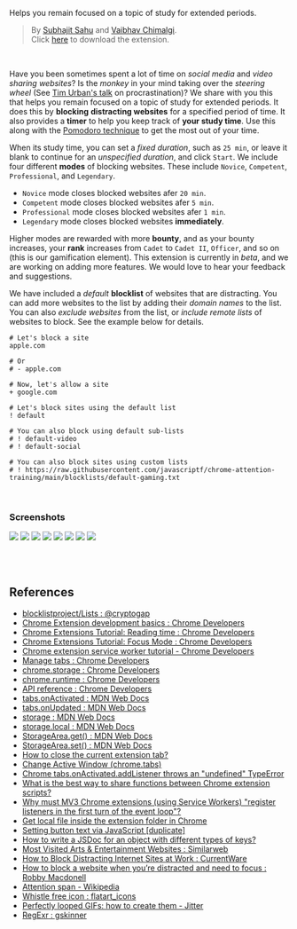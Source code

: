 Helps you remain focused on a topic of study for extended periods.

> By [Subhajit Sahu] and [Vaibhav Chimalgi]. \
> Click [here][download] to download the extension.

<br>

Have you been sometimes spent a lot of time on *social media* and *video sharing*
*websites*? Is the *monkey* in your mind taking over the *steering wheel* (See
[Tim Urban's talk] on procrastination)? We share with you this that helps you remain
focused on a topic of study for extended periods. It does this by **blocking**
**distracting websites** for a specified period of time. It also provides a **timer** to
help you keep track of **your study time**. Use this along with the [Pomodoro technique]
to get the most out of your time.

When its study time, you can set a *fixed duration*, such as `25 min`, or leave it
blank to continue for an *unspecified duration*, and click `Start`. We include four
different **modes** of blocking websites. These include `Novice`, `Competent`, `Professional`,
and `Legendary`.

- `Novice` mode closes blocked websites afer `20 min`.
- `Competent` mode closes blocked websites afer `5 min`.
- `Professional` mode closes blocked websites afer `1 min`.
- `Legendary` mode closes blocked websites **immediately**.

Higher modes are rewarded with more **bounty**, and as your bounty increases, your
**rank** increases from `Cadet` to `Cadet II`, `Officer`, and so on (this is our
gamification element). This extension is currently in *beta*, and we are working
on adding more features. We would love to hear your feedback and suggestions.

We have included a *default* **blocklist** of websites that are distracting. You can
add more websites to the list by adding their *domain names* to the list. You can
also *exclude websites* from the list, or *include remote lists* of websites to
block. See the example below for details.

```
# Let's block a site
apple.com

# Or
# - apple.com

# Now, let's allow a site
+ google.com

# Let's block sites using the default list
! default

# You can also block using default sub-lists
# ! default-video
# ! default-social

# You can also block sites using custom lists
# ! https://raw.githubusercontent.com/javascriptf/chrome-attention-training/main/blocklists/default-gaming.txt
```

<br>


### Screenshots

[![](https://i.imgur.com/AjiHJ0U.png)][download]
[![](https://i.imgur.com/Rt1x23Z.png)][download]
[![](https://i.imgur.com/QtmCkb7.png)][download]
[![](https://i.imgur.com/YKqEsvL.png)][download]
[![](https://i.imgur.com/LeCyLnO.png)][download]
[![](https://i.imgur.com/yTJmHoO.png)][download]
[![](https://i.imgur.com/f28YI4P.png)][download]
[![](https://i.imgur.com/ckP0QeM.png)][download]

[Subhajit Sahu]: https://github.com/wolfram77
[Vaibhav Chimalgi]: https://github.com/EntropyDev
[Tim Urban's talk]: https://www.youtube.com/watch?v=Rk5C149J9C0
[Pomodoro technique]: https://en.wikipedia.org/wiki/Pomodoro_Technique
[download]: https://github.com/wolfram77/chrome-attention-training/releases/download/v0.6/chrome-attention-training.crx

<br>
<br>


## References

- [blocklistproject/Lists : @cryptogap](https://github.com/blocklistproject/Lists)
- [Chrome Extension development basics : Chrome Developers](https://developer.chrome.com/docs/extensions/mv3/getstarted/development-basics/)
- [Chrome Extensions Tutorial: Reading time : Chrome Developers](https://developer.chrome.com/docs/extensions/mv3/getstarted/tut-reading-time/)
- [Chrome Extensions Tutorial: Focus Mode : Chrome Developers](https://developer.chrome.com/docs/extensions/mv3/getstarted/tut-focus-mode/)
- [Chrome extension service worker tutorial - Chrome Developers](https://developer.chrome.com/docs/extensions/mv3/getstarted/tut-quick-reference/)
- [Manage tabs : Chrome Developers](https://developer.chrome.com/docs/extensions/mv3/getstarted/tut-tabs-manager/)
- [chrome.storage : Chrome Developers](https://developer.chrome.com/docs/extensions/reference/storage/)
- [chrome.runtime : Chrome Developers](https://developer.chrome.com/docs/extensions/reference/runtime/)
- [API reference : Chrome Developers](https://developer.chrome.com/docs/extensions/reference/)
- [tabs.onActivated : MDN Web Docs](https://developer.mozilla.org/en-US/docs/Mozilla/Add-ons/WebExtensions/API/tabs/onActivated)
- [tabs.onUpdated : MDN Web Docs](https://developer.mozilla.org/en-US/docs/Mozilla/Add-ons/WebExtensions/API/tabs/onUpdated)
- [storage : MDN Web Docs](https://developer.mozilla.org/en-US/docs/Mozilla/Add-ons/WebExtensions/API/storage)
- [storage.local : MDN Web Docs](https://developer.mozilla.org/en-US/docs/Mozilla/Add-ons/WebExtensions/API/storage/local)
- [StorageArea.get() : MDN Web Docs](https://developer.mozilla.org/en-US/docs/Mozilla/Add-ons/WebExtensions/API/storage/StorageArea/get)
- [StorageArea.set() : MDN Web Docs](https://developer.mozilla.org/en-US/docs/Mozilla/Add-ons/WebExtensions/API/storage/StorageArea/set)
- [How to close the current extension tab?](https://stackoverflow.com/a/8114531/1413259)
- [Change Active Window (chrome.tabs)](https://stackoverflow.com/a/66398276/1413259)
- [Chrome tabs.onActivated.addListener throws an "undefined" TypeError](https://stackoverflow.com/a/9954420/1413259)
- [What is the best way to share functions between Chrome extension scripts?](https://stackoverflow.com/a/58988295/1413259)
- [Why must MV3 Chrome extensions (using Service Workers) "register listeners in the first turn of the event loop"?](https://stackoverflow.com/a/74516519/1413259)
- [Get local file inside the extension folder in Chrome](https://stackoverflow.com/a/7645775/1413259)
- [Setting button text via JavaScript [duplicate]](https://stackoverflow.com/a/16304042/1413259)
- [How to write a JSDoc for an object with different types of keys?](https://stackoverflow.com/a/70219094/1413259)
- [Most Visited Arts & Entertainment Websites : Similarweb](https://www.similarweb.com/top-websites/arts-and-entertainment/)
- [How to Block Distracting Internet Sites at Work : CurrentWare](https://www.currentware.com/blog/distracting-websites-to-block-at-work/)
- [How to block a website when you’re distracted and need to focus : Robby Macdonell](https://blog.rescuetime.com/getting-the-most-out-of-rescuetimes-website-blocking/)
- [Attention span - Wikipedia](https://en.wikipedia.org/wiki/Attention_span)
- [Whistle free icon : flatart_icons](https://www.flaticon.com/free-icon/whistle_3271746)
- [Perfectly looped GIFs: how to create them - Jitter](https://blog.jitter.video/perfectly-looped-gifs/)
- [RegExr : gskinner](https://regexr.com/)
